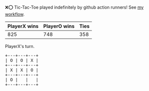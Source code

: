 :x::o: Tic-Tac-Toe played indefinitely by github action runners! See [my workflow](.github/workflows/play.yaml).

|PlayerX wins|PlayerO wins|Ties|
|-|-|-|
|825|748|358|

PlayerX's turn.

<pre>
+---+---+---+
| O | O | X |
+---+---+---+
| X | X | O |
+---+---+---+
| O |   |   |
+---+---+---+
</pre>